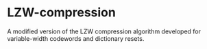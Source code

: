 # LZW-compression
A modified version of the LZW compression algorithm developed for variable-width codewords and dictionary resets.

